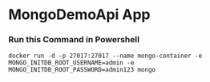 # MongoDemoApi App

### Run this Command in Powershell
``` Docker
docker run -d -p 27017:27017 --name mongo-container -e MONGO_INITDB_ROOT_USERNAME=admin -e MONGO_INITDB_ROOT_PASSWORD=admin123 mongo
```
